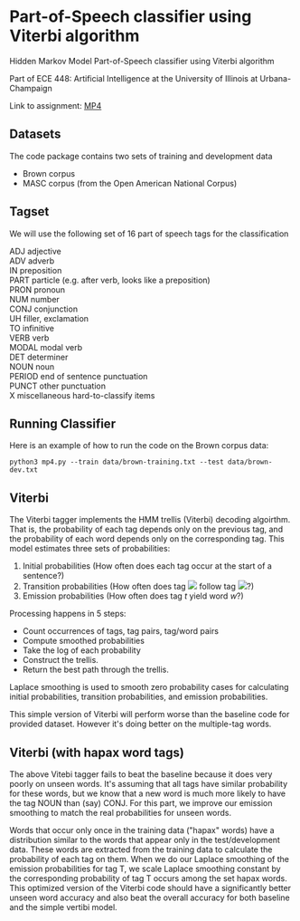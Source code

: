 # Part-of-Speech classifier using Viterbi algorithm

Hidden Markov Model Part-of-Speech classifier using Viterbi algorithm

Part of ECE 448: Artificial Intelligence at the University of Illinois at Urbana-Champaign

Link to assignment: [MP4](https://courses.grainger.illinois.edu/ece448/sp2020/MPs/mp4/assignment4.html)

## Datasets

The code package contains two sets of training and development data

 - Brown corpus 
 - MASC corpus (from the Open American National Corpus)

## Tagset
We will use the following set of 16 part of speech tags for the classification

ADJ adjective <br>
ADV adverb <br>
IN preposition <br>
PART particle (e.g. after verb, looks like a preposition) <br>
PRON pronoun <br>
NUM number <br>
CONJ conjunction <br>
UH filler, exclamation <br>
TO infinitive <br>
VERB verb <br>
MODAL modal verb <br>
DET determiner <br>
NOUN noun <br>
PERIOD end of sentence punctuation <br>
PUNCT other punctuation <br>
X miscellaneous hard-to-classify items <br>

## Running Classifier
Here is an example of how to run the code on the Brown corpus data:

    python3 mp4.py --train data/brown-training.txt --test data/brown-dev.txt

## Viterbi 

The Viterbi tagger implements the HMM trellis (Viterbi) decoding algoirthm. That is, the probability of each tag depends only on the previous tag, and the probability of each word depends only on the corresponding tag. This model estimates three sets of probabilities:

 1. Initial probabilities (How often does each tag occur at the start of a sentence?) 
 2. Transition probabilities (How often does tag <img src="https://render.githubusercontent.com/render/math?math=t_a"> follow tag <img src="https://render.githubusercontent.com/render/math?math=t_b">?)
 3. Emission probabilities (How often does tag *t* yield word *w*?)

Processing happens in 5 steps:

 - Count occurrences of tags, tag pairs, tag/word pairs
 - Compute smoothed probabilities
 - Take the log of each probability
 - Construct the trellis.  
 - Return the best path through the trellis.

Laplace smoothing is used to smooth zero probability cases for calculating initial probabilities, transition probabilities, and emission probabilities.

This simple version of Viterbi will perform worse than the baseline code for provided dataset. However it's doing better on the multiple-tag words.

## Viterbi (with hapax word tags)

The above Vitebi tagger fails to beat the baseline because it does very poorly on unseen words. It's assuming that all tags have similar probability for these words, but we know that a new word is much more likely to have the tag NOUN than (say) CONJ. For this part, we improve our emission smoothing to match the real probabilities for unseen words.

Words that occur only once in the training data ("hapax" words) have a distribution similar to the words that appear only in the test/development data. These words are extracted from the training data to calculate the probability of each tag on them. When we do our Laplace smoothing of the emission probabilities for tag T, we scale Laplace smoothing constant by the corresponding probability of tag T occurs among the set hapax words. This optimized version of the Viterbi code should have a significantly better unseen word accuracy and also beat the overall accuracy for both baseline and the simple vertibi model. 
